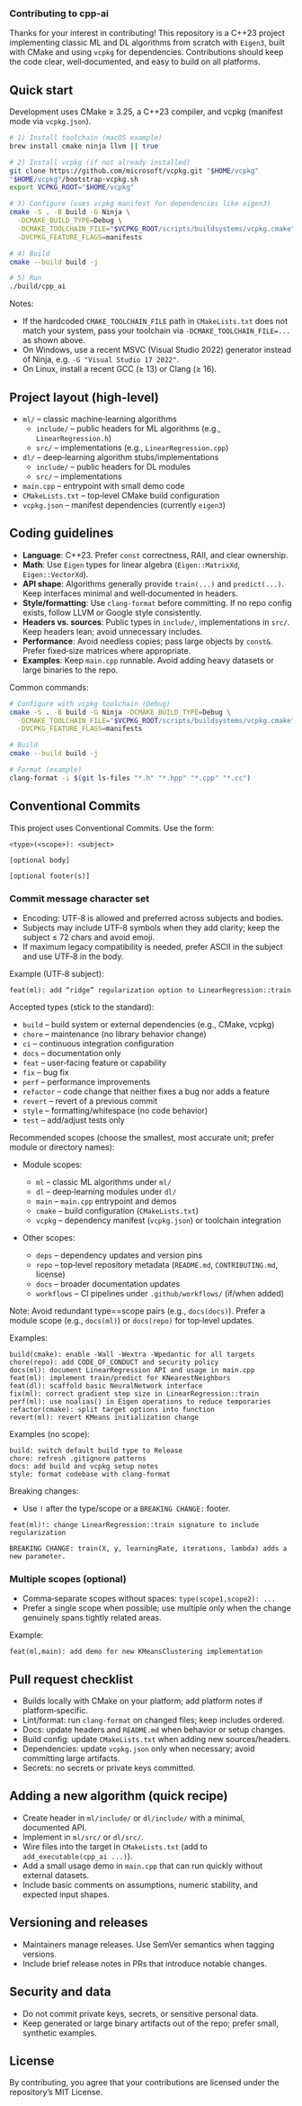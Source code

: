### Contributing to cpp-ai

Thanks for your interest in contributing! This repository is a C++23 project implementing classic ML and DL algorithms from scratch with `Eigen3`, built with CMake and using `vcpkg` for dependencies. Contributions should keep the code clear, well‑documented, and easy to build on all platforms.

## Quick start

Development uses CMake ≥ 3.25, a C++23 compiler, and vcpkg (manifest mode via `vcpkg.json`).

```bash
# 1) Install toolchain (macOS example)
brew install cmake ninja llvm || true

# 2) Install vcpkg (if not already installed)
git clone https://github.com/microsoft/vcpkg.git "$HOME/vcpkg"
"$HOME/vcpkg"/bootstrap-vcpkg.sh
export VCPKG_ROOT="$HOME/vcpkg"

# 3) Configure (uses vcpkg manifest for dependencies like eigen3)
cmake -S . -B build -G Ninja \
  -DCMAKE_BUILD_TYPE=Debug \
  -DCMAKE_TOOLCHAIN_FILE="$VCPKG_ROOT/scripts/buildsystems/vcpkg.cmake" \
  -DVCPKG_FEATURE_FLAGS=manifests

# 4) Build
cmake --build build -j

# 5) Run
./build/cpp_ai
```

Notes:
- If the hardcoded `CMAKE_TOOLCHAIN_FILE` path in `CMakeLists.txt` does not match your system, pass your toolchain via `-DCMAKE_TOOLCHAIN_FILE=...` as shown above.
- On Windows, use a recent MSVC (Visual Studio 2022) generator instead of Ninja, e.g. `-G "Visual Studio 17 2022"`.
- On Linux, install a recent GCC (≥ 13) or Clang (≥ 16).

## Project layout (high-level)

- `ml/` – classic machine‑learning algorithms
  - `include/` – public headers for ML algorithms (e.g., `LinearRegression.h`)
  - `src/` – implementations (e.g., `LinearRegression.cpp`)
- `dl/` – deep‑learning algorithm stubs/implementations
  - `include/` – public headers for DL modules
  - `src/` – implementations
- `main.cpp` – entrypoint with small demo code
- `CMakeLists.txt` – top‑level CMake build configuration
- `vcpkg.json` – manifest dependencies (currently `eigen3`)

## Coding guidelines

- **Language**: C++23. Prefer `const` correctness, RAII, and clear ownership.
- **Math**: Use `Eigen` types for linear algebra (`Eigen::MatrixXd`, `Eigen::VectorXd`).
- **API shape**: Algorithms generally provide `train(...)` and `predict(...)`. Keep interfaces minimal and well‑documented in headers.
- **Style/formatting**: Use `clang-format` before committing. If no repo config exists, follow LLVM or Google style consistently.
- **Headers vs. sources**: Public types in `include/`, implementations in `src/`. Keep headers lean; avoid unnecessary includes.
- **Performance**: Avoid needless copies; pass large objects by `const&`. Prefer fixed‑size matrices where appropriate.
- **Examples**: Keep `main.cpp` runnable. Avoid adding heavy datasets or large binaries to the repo.

Common commands:

```bash
# Configure with vcpkg toolchain (Debug)
cmake -S . -B build -G Ninja -DCMAKE_BUILD_TYPE=Debug \
  -DCMAKE_TOOLCHAIN_FILE="$VCPKG_ROOT/scripts/buildsystems/vcpkg.cmake" \
  -DVCPKG_FEATURE_FLAGS=manifests

# Build
cmake --build build -j

# Format (example)
clang-format -i $(git ls-files "*.h" "*.hpp" "*.cpp" "*.cc")
```

## Conventional Commits

This project uses Conventional Commits. Use the form:

```
<type>(<scope>): <subject>

[optional body]

[optional footer(s)]
```

### Commit message character set

- Encoding: UTF‑8 is allowed and preferred across subjects and bodies.
- Subjects may include UTF‑8 symbols when they add clarity; keep the subject ≤ 72 chars and avoid emoji.
- If maximum legacy compatibility is needed, prefer ASCII in the subject and use UTF‑8 in the body.

Example (UTF‑8 subject):

```
feat(ml): add “ridge” regularization option to LinearRegression::train
```

Accepted types (stick to the standard):

- `build` – build system or external dependencies (e.g., CMake, vcpkg)
- `chore` – maintenance (no library behavior change)
- `ci` – continuous integration configuration
- `docs` – documentation only
- `feat` – user‑facing feature or capability
- `fix` – bug fix
- `perf` – performance improvements
- `refactor` – code change that neither fixes a bug nor adds a feature
- `revert` – revert of a previous commit
- `style` – formatting/whitespace (no code behavior)
- `test` – add/adjust tests only

Recommended scopes (choose the smallest, most accurate unit; prefer module or directory names):

- Module scopes:
  - `ml` – classic ML algorithms under `ml/`
  - `dl` – deep‑learning modules under `dl/`
  - `main` – `main.cpp` entrypoint and demos
  - `cmake` – build configuration (`CMakeLists.txt`)
  - `vcpkg` – dependency manifest (`vcpkg.json`) or toolchain integration

- Other scopes:
  - `deps` – dependency updates and version pins
  - `repo` – top‑level repository metadata (`README.md`, `CONTRIBUTING.md`, license)
  - `docs` – broader documentation updates
  - `workflows` – CI pipelines under `.github/workflows/` (if/when added)

Note: Avoid redundant type==scope pairs (e.g., `docs(docs)`). Prefer a module scope (e.g., `docs(ml)`) or `docs(repo)` for top‑level updates.

Examples:

```text
build(cmake): enable -Wall -Wextra -Wpedantic for all targets
chore(repo): add CODE_OF_CONDUCT and security policy
docs(ml): document LinearRegression API and usage in main.cpp
feat(ml): implement train/predict for KNearestNeighbors
feat(dl): scaffold basic NeuralNetwork interface
fix(ml): correct gradient step size in LinearRegression::train
perf(ml): use noalias() in Eigen operations to reduce temporaries
refactor(cmake): split target options into function
revert(ml): revert KMeans initialization change
```

Examples (no scope):

```text
build: switch default build type to Release
chore: refresh .gitignore patterns
docs: add build and vcpkg setup notes
style: format codebase with clang-format
```

Breaking changes:

- Use `!` after the type/scope or a `BREAKING CHANGE:` footer.

```text
feat(ml)!: change LinearRegression::train signature to include regularization

BREAKING CHANGE: train(X, y, learningRate, iterations, lambda) adds a new parameter.
```

### Multiple scopes (optional)

- Comma‑separate scopes without spaces: `type(scope1,scope2): ...`
- Prefer a single scope when possible; use multiple only when the change genuinely spans tightly related areas.

Example:

```text
feat(ml,main): add demo for new KMeansClustering implementation
```

## Pull request checklist

- Builds locally with CMake on your platform; add platform notes if platform‑specific.
- Lint/format: run `clang-format` on changed files; keep includes ordered.
- Docs: update headers and `README.md` when behavior or setup changes.
- Build config: update `CMakeLists.txt` when adding new sources/headers.
- Dependencies: update `vcpkg.json` only when necessary; avoid committing large artifacts.
- Secrets: no secrets or private keys committed.

## Adding a new algorithm (quick recipe)

- Create header in `ml/include/` or `dl/include/` with a minimal, documented API.
- Implement in `ml/src/` or `dl/src/`.
- Wire files into the target in `CMakeLists.txt` (add to `add_executable(cpp_ai ...)`).
- Add a small usage demo in `main.cpp` that can run quickly without external datasets.
- Include basic comments on assumptions, numeric stability, and expected input shapes.

## Versioning and releases

- Maintainers manage releases. Use SemVer semantics when tagging versions.
- Include brief release notes in PRs that introduce notable changes.

## Security and data

- Do not commit private keys, secrets, or sensitive personal data.
- Keep generated or large binary artifacts out of the repo; prefer small, synthetic examples.

## License

By contributing, you agree that your contributions are licensed under the repository’s MIT License.
